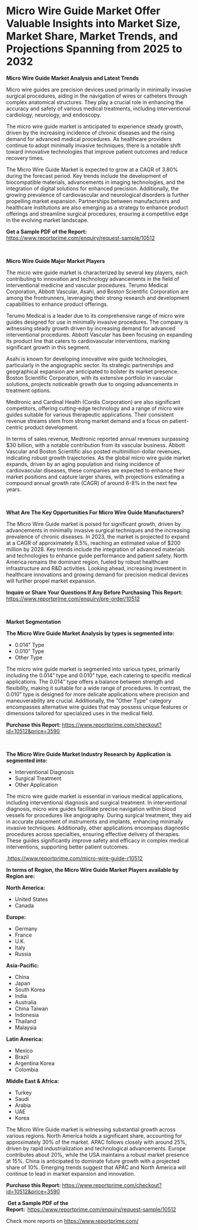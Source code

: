 <p><h1>Micro Wire Guide Market Offer Valuable Insights into Market Size, Market Share, Market Trends, and Projections Spanning from 2025 to 2032</h1></p><p><strong>Micro Wire Guide Market Analysis and Latest Trends</strong></p>
<p><p>Micro wire guides are precision devices used primarily in minimally invasive surgical procedures, aiding in the navigation of wires or catheters through complex anatomical structures. They play a crucial role in enhancing the accuracy and safety of various medical treatments, including interventional cardiology, neurology, and endoscopy.</p><p>The micro wire guide market is anticipated to experience steady growth, driven by the increasing incidence of chronic diseases and the rising demand for advanced medical procedures. As healthcare providers continue to adopt minimally invasive techniques, there is a notable shift toward innovative technologies that improve patient outcomes and reduce recovery times. </p><p>The Micro Wire Guide Market is expected to grow at a CAGR of 3.80% during the forecast period. Key trends include the development of biocompatible materials, advancements in imaging technologies, and the integration of digital solutions for enhanced precision. Additionally, the growing prevalence of cardiovascular and neurological disorders is further propelling market expansion. Partnerships between manufacturers and healthcare institutions are also emerging as a strategy to enhance product offerings and streamline surgical procedures, ensuring a competitive edge in the evolving market landscape.</p></p>
<p><strong>Get a Sample PDF of the Report:&nbsp;</strong> <a href="https://www.reportprime.com/enquiry/request-sample/10512?utm_campaign=3273&utm_medium=2&utm_source=Github&utm_content=ia&utm_term=20032025&utm_id=micro-wire-guide">https://www.reportprime.com/enquiry/request-sample/10512</a></p>
<p>&nbsp;</p>
<p><strong>Micro Wire Guide Major Market Players</strong></p>
<p><p>The micro wire guide market is characterized by several key players, each contributing to innovation and technology advancements in the field of interventional medicine and vascular procedures. Terumo Medical Corporation, Abbott Vascular, Asahi, and Boston Scientific Corporation are among the frontrunners, leveraging their strong research and development capabilities to enhance product offerings.</p><p>Terumo Medical is a leader due to its comprehensive range of micro wire guides designed for use in minimally invasive procedures. The company is witnessing steady growth driven by increasing demand for advanced interventional procedures. Abbott Vascular has been focusing on expanding its product line that caters to cardiovascular interventions, marking significant growth in this segment.</p><p>Asahi is known for developing innovative wire guide technologies, particularly in the angiographic sector. Its strategic partnerships and geographical expansion are anticipated to bolster its market presence. Boston Scientific Corporation, with its extensive portfolio in vascular solutions, projects noticeable growth due to ongoing advancements in treatment options.</p><p>Medtronic and Cardinal Health (Cordis Corporation) are also significant competitors, offering cutting-edge technology and a range of micro wire guides suitable for various therapeutic applications. Their consistent revenue streams stem from strong market demand and a focus on patient-centric product development.</p><p>In terms of sales revenue, Medtronic reported annual revenues surpassing $30 billion, with a notable contribution from its vascular business. Abbott Vascular and Boston Scientific also posted multimillion-dollar revenues, indicating robust growth trajectories. As the global micro wire guide market expands, driven by an aging population and rising incidence of cardiovascular diseases, these companies are expected to enhance their market positions and capture larger shares, with projections estimating a compound annual growth rate (CAGR) of around 6-8% in the next few years.</p></p>
<p>&nbsp;</p>
<p><strong>What Are The Key Opportunities For Micro Wire Guide Manufacturers?</strong></p>
<p><p>The Micro Wire Guide market is poised for significant growth, driven by advancements in minimally invasive surgical techniques and the increasing prevalence of chronic diseases. In 2023, the market is projected to expand at a CAGR of approximately 8.5%, reaching an estimated value of $200 million by 2028. Key trends include the integration of advanced materials and technologies to enhance guide performance and patient safety. North America remains the dominant region, fueled by robust healthcare infrastructure and R&D activities. Looking ahead, increasing investment in healthcare innovations and growing demand for precision medical devices will further propel market expansion.</p></p>
<p><strong>Inquire or Share Your Questions If Any Before Purchasing This Report:</strong> <a href="https://www.reportprime.com/enquiry/pre-order/10512?utm_campaign=3273&utm_medium=2&utm_source=Github&utm_content=ia&utm_term=20032025&utm_id=micro-wire-guide">https://www.reportprime.com/enquiry/pre-order/10512</a></p>
<p>&nbsp;</p>
<p><strong>Market Segmentation</strong></p>
<p><strong>The Micro Wire Guide Market Analysis by types is segmented into:</strong></p>
<p><ul><li>0.014” Type</li><li>0.010” Type</li><li>Other Type</li></ul></p>
<p><p>The micro wire guide market is segmented into various types, primarily including the 0.014” type and 0.010” type, each catering to specific medical applications. The 0.014” type offers a balance between strength and flexibility, making it suitable for a wide range of procedures. In contrast, the 0.010” type is designed for more delicate applications where precision and maneuverability are crucial. Additionally, the "Other Type" category encompasses alternative wire guides that may possess unique features or dimensions tailored for specialized uses in the medical field.</p></p>
<p><strong>Purchase this Report:&nbsp;</strong><a href="https://www.reportprime.com/checkout?id=10512&price=3590&utm_campaign=3273&utm_medium=2&utm_source=Github&utm_content=ia&utm_term=20032025&utm_id=micro-wire-guide">https://www.reportprime.com/checkout?id=10512&price=3590</a></p>
<p>&nbsp;</p>
<p><strong>The Micro Wire Guide Market Industry Research by Application is segmented into:</strong></p>
<p><ul><li>Interventional Diagnosis</li><li>Surgical Treatment</li><li>Other Application</li></ul></p>
<p><p>The micro wire guide market is essential in various medical applications, including interventional diagnosis and surgical treatment. In interventional diagnosis, micro wire guides facilitate precise navigation within blood vessels for procedures like angiography. During surgical treatment, they aid in accurate placement of instruments and implants, enhancing minimally invasive techniques. Additionally, other applications encompass diagnostic procedures across specialties, ensuring effective delivery of therapies. These guides significantly improve safety and efficacy in complex medical interventions, supporting better patient outcomes.</p></p>
<p><a href="https://www.reportprime.com/micro-wire-guide-r10512?utm_campaign=3273&utm_medium=2&utm_source=Github&utm_content=ia&utm_term=20032025&utm_id=micro-wire-guide">&nbsp;https://www.reportprime.com/micro-wire-guide-r10512</a></p>
<p><strong>In terms of Region, the Micro Wire Guide Market Players available by Region are:</strong></p>
<p>
    <p> <strong> North America: </strong>
        <ul>
            <li>United States</li>
            <li>Canada</li>
        </ul>
        </p> 
    <p> <strong> Europe: </strong>
        <ul>
            <li>Germany</li>
            <li>France</li>
            <li>U.K.</li>
            <li>Italy</li>
            <li>Russia</li>
        </ul>
        </p> 
    <p> <strong> Asia-Pacific: </strong>
        <ul>
            <li>China</li>
            <li>Japan</li>
            <li>South Korea</li>
            <li>India</li>
            <li>Australia</li>
            <li>China Taiwan</li>
            <li>Indonesia</li>
            <li>Thailand</li>
            <li>Malaysia</li>
        </ul>
        </p> 
    <p> <strong> Latin America: </strong>
        <ul>
            <li>Mexico</li>
            <li>Brazil</li>
            <li>Argentina Korea</li>
            <li>Colombia</li>
        </ul>
        </p> 
    <p> <strong> Middle East & Africa: </strong>
        <ul>
            <li>Turkey</li>
            <li>Saudi</li>
            <li>Arabia</li>
            <li>UAE</li>
            <li>Korea</li>
        </ul>
    </p>
    </p>
<p><p>The Micro Wire Guide market is witnessing substantial growth across various regions. North America holds a significant share, accounting for approximately 30% of the market. APAC follows closely with around 25%, driven by rapid industrialization and technological advancements. Europe contributes about 20%, while the USA maintains a robust market presence at 15%. China is anticipated to dominate future growth with a projected share of 10%. Emerging trends suggest that APAC and North America will continue to lead in market expansion and innovation.</p></p>
<p><strong>Purchase this Report: </strong><a href="https://www.reportprime.com/checkout?id=10512&price=3590&utm_campaign=3273&utm_medium=2&utm_source=Github&utm_content=ia&utm_term=20032025&utm_id=micro-wire-guide">https://www.reportprime.com/checkout?id=10512&price=3590</a></p>
<p>&nbsp;<strong>Get a Sample PDF of the Report:&nbsp;&nbsp;</strong><a href="https://www.reportprime.com/enquiry/request-sample/10512?utm_campaign=3273&utm_medium=2&utm_source=Github&utm_content=ia&utm_term=20032025&utm_id=micro-wire-guide">https://www.reportprime.com/enquiry/request-sample/10512</a></p>
<p><strong></strong></p>
<p>Check more reports on <a href="https://www.reportprime.com/?utm_campaign=3273&utm_medium=2&utm_source=Github&utm_content=ia&utm_term=20032025&utm_id=micro-wire-guide">https://www.reportprime.com/</a></p>